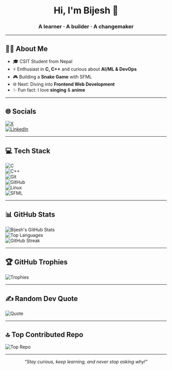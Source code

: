 <h1 align="center">Hi, I'm Bijesh 👋</h1>
<h3 align="center">A learner · A builder · A changemaker</h3>

---

## 👨‍💻 About Me  
- 🎓 CSIT Student from Nepal  
- ⚡ Enthusiast in **C, C++** and curious about **AI/ML & DevOps**  
- 🎮 Building a **Snake Game** with SFML  
- 🌐 Next: Diving into **Frontend Web Development**  
- ✨ Fun fact: I love **singing** & **anime**  

---

## 🌐 Socials  
[![X](https://img.shields.io/badge/X-000000?logo=x&logoColor=white)](https://x.com/Bijesh_09)  
[![LinkedIn](https://img.shields.io/badge/LinkedIn-0A66C2?logo=linkedin&logoColor=white)](https://www.linkedin.com/in/bijesh-karanjit-3296b427a/)  

---

## 💻 Tech Stack  
![C](https://img.shields.io/badge/C-00599C?logo=c&logoColor=white)  
![C++](https://img.shields.io/badge/C++-00599C?logo=cplusplus&logoColor=white)  
![Git](https://img.shields.io/badge/Git-F05032?logo=git&logoColor=white)  
![GitHub](https://img.shields.io/badge/GitHub-181717?logo=github&logoColor=white)  
![Linux](https://img.shields.io/badge/Linux-FCC624?logo=linux&logoColor=black)  
![SFML](https://img.shields.io/badge/SFML-07405e?logo=data:image/svg+xml;base64,PHN2ZyB3aWR0aD0iMzIiIGhlaWdodD0iMzIiIHZpZXdCb3g9IjAgMCAyNCAyNCI+PHJlY3Qgd2lkdGg9IjI0IiBoZWlnaHQ9IjI0IiBmaWxsPSIjZmZmIi8+PHBhdGggZD0iTTEyIDRBOSA5IDAgMSAxIDEyIDIyQTkgOSAwIDAgMSAxMiA0bTAgMiBhNyA3IDAgMSAwIDAgMTQgNyA3IDAgMCAwIDAtMTR6IiBmaWxsPSIjMDc0MDVlIi8+PC9zdmc+)

---

## 📊 GitHub Stats  
![Bijesh's GitHub Stats](https://github-readme-stats.vercel.app/api?username=bijesh-09&show_icons=true&theme=radical)  
![Top Languages](https://github-readme-stats.vercel.app/api/top-langs/?username=bijesh-09&layout=compact&theme=radical)  
![GitHub Streak](https://streak-stats.demolab.com/?user=bijesh-09&theme=radical)  

---

## 🏆 GitHub Trophies  
![Trophies](https://github-profile-trophy.vercel.app/?username=bijesh-09&theme=radical&no-frame=false&no-bg=false&margin-w=5)

---

## ✍️ Random Dev Quote  
![Quote](https://quotes-github-readme.vercel.app/api?type=horizontal&theme=radical)

---

## 🔝 Top Contributed Repo  
![Top Repo](https://github-contributor-stats.vercel.app/api?username=bijesh-09&limit=1&theme=radical&combine_all_yearly_contributions=true)

---

<p align="center">
  <i>“Stay curious, keep learning, and never stop asking why!”</i>
</p>
